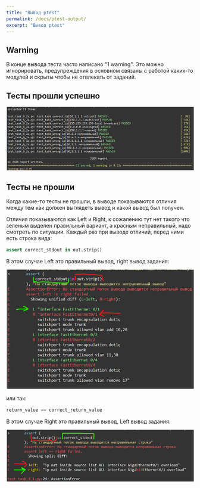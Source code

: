 ```yaml
---
title: "Вывод ptest"
permalink: /docs/ptest-output/
excerpt: "Вывод ptest"
---
```


## Warning

В конце вывода теста часто написано "1 warning". Это можно игнорировать, предупреждения в основном связаны с работой
каких-то модулей и скрыты чтобы не отвлекать от заданий.


## Тесты прошли успешно

![passed](https://raw.githubusercontent.com/pyneng/pyneng.github.io/master/assets/images/ptest_output_5.png)

## Тесты не прошли

Когда какие-то тесты не прошли, в выводе показываются отличия между тем как должен выглядеть вывод и какой
вывод был получен.

Отличия показываются как Left и Right, к сожалению тут нет такого что зеленым выделен правильный вариант,
а красным неправильный, надо смотреть по ситуации. Каждый раз при выводе отличий, перед ними есть строка вида:

```python
assert correct_stdout in out.strip()
```

В этом случае Left это правильный вывод, right вывод задания:

![passed](https://raw.githubusercontent.com/pyneng/pyneng.github.io/master/assets/images/ptest_output_1.png)


или так:

```python
return_value == correct_return_value
```

В этом случае Right это правильный вывод, Left вывод задания:

![passed](https://raw.githubusercontent.com/pyneng/pyneng.github.io/master/assets/images/ptest_output_2.png)


